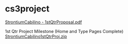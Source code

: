 # cs3project

[StrontiumCabilino - 1stQtrProposal.pdf](https://github.com/insimplifiable/cs3project/files/9638244/StrontiumCabilino.-.1stQtrProposal.pdf)

1st Qtr Project Milestone (Home and Type Pages Complete)
[StrontiumCabilino1stQtrProj.zip](https://github.com/insimplifiable/cs3project/files/9891076/StrontiumCabilino1stQtrProj.zip)
